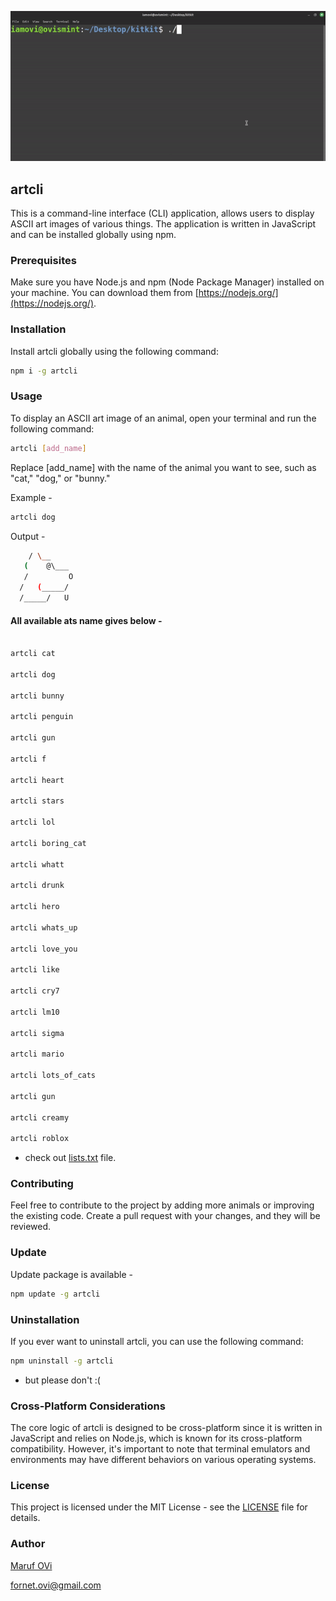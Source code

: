 ![artcli_banner](.github/artcli.gif)

## artcli

This is a command-line interface (CLI) application, allows users to display ASCII art images of various things. The application is written in JavaScript and can be installed globally using npm.

### Prerequisites

Make sure you have Node.js and npm (Node Package Manager) installed on your machine. You can download them from [https://nodejs.org/](https://nodejs.org/).

### Installation

Install artcli globally using the following command:

```bash
npm i -g artcli
```

### Usage

To display an ASCII art image of an animal, open your terminal and run the following command:

```bash
artcli [add_name]
```

Replace [add_name] with the name of the animal you want to see, such as "cat," "dog," or "bunny."

Example - 

```bash
artcli dog
```

Output - 
```bash
    / \__
   (    @\___
   /         O
  /   (_____/
  /_____/   U
```
#### All available ats name gives below - 

```bash

artcli cat

artcli dog

artcli bunny

artcli penguin

artcli gun

artcli f

artcli heart

artcli stars

artcli lol

artcli boring_cat

artcli whatt

artcli drunk

artcli hero

artcli whats_up

artcli love_you

artcli like

artcli cry7

artcli lm10

artcli sigma

artcli mario

artcli lots_of_cats

artcli gun

artcli creamy

artcli roblox

```
- check out [lists.txt](lists.txt) file.

### Contributing

Feel free to contribute to the project by adding more animals or improving the existing code. Create a pull request with your changes, and they will be reviewed.

### Update

Update package is available - 
```bash
npm update -g artcli
```

### Uninstallation

If you ever want to uninstall artcli, you can use the following command:

```bash
npm uninstall -g artcli
```

- but please don't :(

### Cross-Platform Considerations

The core logic of artcli is designed to be cross-platform since it is written in JavaScript and relies on Node.js, which is known for its cross-platform compatibility. However, it's important to note that terminal emulators and environments may have different behaviors on various operating systems.

### License

This project is licensed under the MIT License - see the [LICENSE](LICENSE) file for details.

### Author

[Maruf OVi](https://oviportfo.netlify.app/)

fornet.ovi@gmail.com